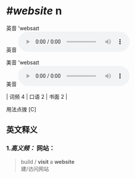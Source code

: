 # ***\#website*** n
英音 'websaɪt  
英音
<audio src="./media/website-B.aac" controls="controls"></audio>

美音 'websaɪt  
美音
<audio src="./media/website.aac" controls="controls"></audio>



| 词频 4 | 口语 2 | 书面 2 |  

用法点拨  [C]

英文释义
---
### 1.*高义频：* **网站：**  

 > build / **visit** a **website**   
 > 建/访问网站    


